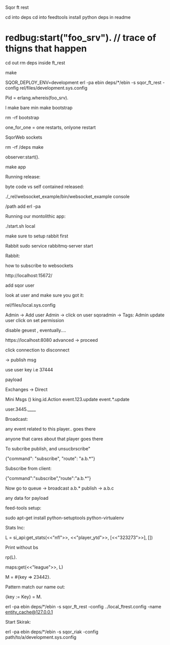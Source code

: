 Sqor ft rest

cd into deps
cd into feedtools
install python deps in readme

redbug:start("foo_srv"). // trace of thigns that happen 
=======
cd out
rm deps inside ft_rest


make


SQOR_DEPLOY_ENV=development  erl -pa ebin deps/*/ebin -s sqor_ft_rest -config rel/files/development.sys.config




Pid = erlang.whereis(foo_srv).

l make bare min
make bootstrap


rm -rf bootstrap



one_for_one = one restarts, onlyone restart


SqorWeb sockets


rm -rf /deps
make




observer:start().


make app 



Running release:


byte code  vs self contained released:

 ./_rel/websocket_example/bin/websocket_example console



/path add
erl -pa  




Running our montolithic app:


./start.sh local 



make sure to setup rabbit first 

Rabbit 
sudo service rabbitmq-server start



Rabbit:

how to subscribe to websockets 

http://localhost:15672/


add sqor user 


look at user and make sure you got it:

rel/files/local.sys.config


Admin -> Add user 
Admin -> click on user sqoradmin  -> Tags: Admin 
update user 
click on set permission


disable geuest , eventually.... 



https://localhost:8080
advanced -> proceed


click connection to disconnect

-> publish msg

use user key i.e 37444

payload


Exchanges -> Direct



Mini Msgs ()
king.id.Action
event.123.update
event.*.update

user.3445.____


Broadcast:

any event related to this player.. goes there

anyone that cares about that player goes there



To subcribe publish, and unsucbrscribe"

{"command": "subscribe", "route": "a.b.*"}


Subscribe from client:

{"command":"subscribe","route":"a.b.*"}


Now go to queue -> broadcast a.b.*
publish -> a.b.c

any data for payload


feed-tools setup:

 sudo apt-get install python-setuptools python-virtualenv 





 Stats Inc:

 L = si_api:get_stats(<<"nfl">>, <<"player_ytd">>, [<<"323273">>], [])
 
 Print without bs


 rp(L). 


maps:get(<<"league">>, L)

M = #{key => 23442}.   

Pattern match our name out:

 {key := Key} = M. 


erl -pa ebin deps/*/ebin -s sqor_ft_rest -config ../local_ftrest.config -name entity_cache@127.0.0.1



Start Skirak:

erl -pa ebin deps/*/ebin -s sqor_riak -config path/to/a/development.sys.config




